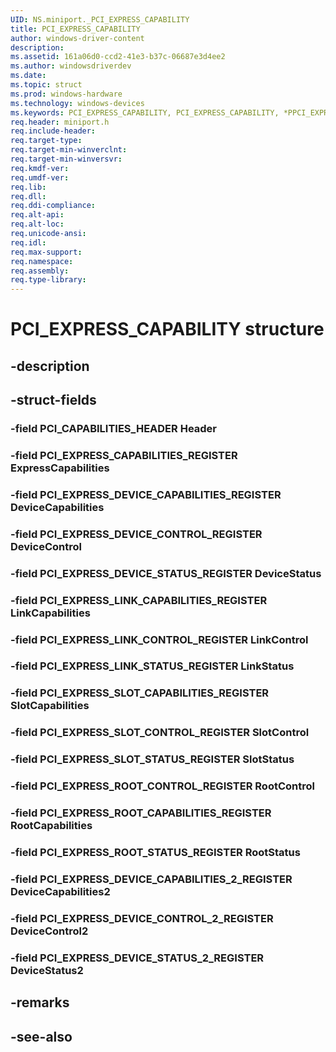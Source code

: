 ```yaml
---
UID: NS.miniport._PCI_EXPRESS_CAPABILITY
title: PCI_EXPRESS_CAPABILITY
author: windows-driver-content
description: 
ms.assetid: 161a06d0-ccd2-41e3-b37c-06687e3d4ee2
ms.author: windowsdriverdev
ms.date: 
ms.topic: struct
ms.prod: windows-hardware
ms.technology: windows-devices
ms.keywords: PCI_EXPRESS_CAPABILITY, PCI_EXPRESS_CAPABILITY, *PPCI_EXPRESS_CAPABILITY
req.header: miniport.h
req.include-header:
req.target-type:
req.target-min-winverclnt:
req.target-min-winversvr:
req.kmdf-ver:
req.umdf-ver:
req.lib:
req.dll:
req.ddi-compliance:
req.alt-api:
req.alt-loc:
req.unicode-ansi:
req.idl:
req.max-support:
req.namespace:
req.assembly:
req.type-library:
---
```


# PCI_EXPRESS_CAPABILITY structure

## -description



## -struct-fields

### -field PCI_CAPABILITIES_HEADER Header			
 	
### -field PCI_EXPRESS_CAPABILITIES_REGISTER ExpressCapabilities			
 	
### -field PCI_EXPRESS_DEVICE_CAPABILITIES_REGISTER DeviceCapabilities			
 	
### -field PCI_EXPRESS_DEVICE_CONTROL_REGISTER DeviceControl			
 	
### -field PCI_EXPRESS_DEVICE_STATUS_REGISTER DeviceStatus			
 	
### -field PCI_EXPRESS_LINK_CAPABILITIES_REGISTER LinkCapabilities			
 	
### -field PCI_EXPRESS_LINK_CONTROL_REGISTER LinkControl			
 	
### -field PCI_EXPRESS_LINK_STATUS_REGISTER LinkStatus			
 	
### -field PCI_EXPRESS_SLOT_CAPABILITIES_REGISTER SlotCapabilities			
 	
### -field PCI_EXPRESS_SLOT_CONTROL_REGISTER SlotControl			
 	
### -field PCI_EXPRESS_SLOT_STATUS_REGISTER SlotStatus			
 	
### -field PCI_EXPRESS_ROOT_CONTROL_REGISTER RootControl			
 	
### -field PCI_EXPRESS_ROOT_CAPABILITIES_REGISTER RootCapabilities			
 	
### -field PCI_EXPRESS_ROOT_STATUS_REGISTER RootStatus			
 	
### -field PCI_EXPRESS_DEVICE_CAPABILITIES_2_REGISTER DeviceCapabilities2			
 	
### -field PCI_EXPRESS_DEVICE_CONTROL_2_REGISTER DeviceControl2			
 	
### -field PCI_EXPRESS_DEVICE_STATUS_2_REGISTER DeviceStatus2			
 	
## -remarks

## -see-also